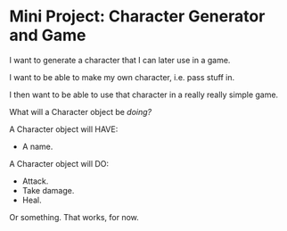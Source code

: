 # Mini Project: Character Generator and Game

I want to generate a character that I can later use in a game.

I want to be able to make my own character, i.e. pass stuff in.

I then want to be able to use that character in a really really simple game.

What will a Character object be *doing?*

A Character object will HAVE:

* A name.

A Character object will DO:

* Attack.
* Take damage.
* Heal.

Or something. That works, for now.
